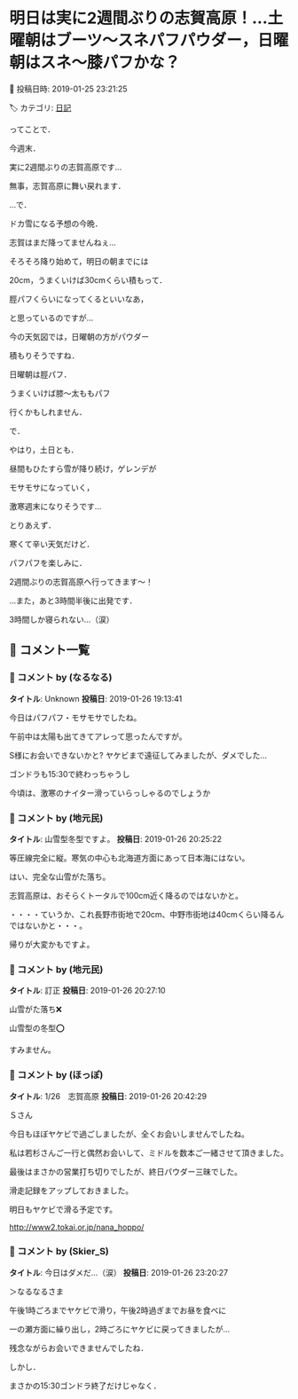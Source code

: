 # 明日は実に2週間ぶりの志賀高原！…土曜朝はブーツ～スネパフパウダー，日曜朝はスネ～膝パフかな？

📅 投稿日時: 2019-01-25 23:21:25

🏷️ カテゴリ: [日記](cc4b5682fb7b8b144980957a978653fb0.md)

ってことで．


今週末．


実に2週間ぶりの志賀高原です…


無事，志賀高原に舞い戻れます．





…で．


ドカ雪になる予想の今晩．


志賀はまだ降ってませんねぇ…


そろそろ降り始めて，明日の朝までには


20cm，うまくいけば30cmくらい積もって．


脛パフくらいになってくるといいなあ，


と思っているのですが…





今の天気図では，日曜朝の方がパウダー


積もりそうですね．


日曜朝は脛パフ．


うまくいけば膝～太ももパフ


行くかもしれません．





で．


やはり，土日とも．


昼間もひたすら雪が降り続け，ゲレンデが


モサモサになっていく，


激寒週末になりそうです…





とりあえず．


寒くて辛い天気だけど．


パフパフを楽しみに．


2週間ぶりの志賀高原へ行ってきます～！





…また，あと3時間半後に出発です．


3時間しか寝られない…（涙）

## 💬 コメント一覧

### 💬 コメント by (なるなる)
**タイトル**: Unknown
**投稿日**: 2019-01-26 19:13:41

今日はパフパフ・モサモサでしたね。

午前中は太陽も出てきてアレって思ったんですが。



S様にお会いできないかと? ヤケビまで遠征してみましたが、ダメでした…

ゴンドラも15:30で終わっちゃうし



今頃は、激寒のナイター滑っていらっしゃるのでしょうか

### 💬 コメント by (地元民)
**タイトル**: 山雪型冬型ですよ。
**投稿日**: 2019-01-26 20:25:22

等圧線完全に縦。寒気の中心も北海道方面にあって日本海にはない。



はい、完全な山雪がた落ち。



志賀高原は、おそらくトータルで100cm近く降るのではないかと。



・・・・ていうか、これ長野市街地で20cm、中野市街地は40cmくらい降るんではないかと・・・。





帰りが大変かもですよ。

### 💬 コメント by (地元民)
**タイトル**: 訂正
**投稿日**: 2019-01-26 20:27:10

山雪がた落ち❌

山雪型の冬型⭕

すみません。

### 💬 コメント by (ほっぽ)
**タイトル**: 1/26　志賀高原
**投稿日**: 2019-01-26 20:42:29

Ｓさん



今日もほぼヤケビで過ごしましたが、全くお会いしませんでしたね。

私は若杉さんご一行と偶然お会いして、ミドルを数本ご一緒させて頂きました。



最後はまさかの営業打ち切りでしたが、終日パウダー三昧でした。

滑走記録をアップしておきました。

明日もヤケビで滑る予定です。



http://www2.tokai.or.jp/nana_hoppo/

### 💬 コメント by (Skier_S)
**タイトル**: 今日はダメだ…（涙）
**投稿日**: 2019-01-26 23:20:27

＞なるなるさま

午後1時ごろまでヤケビで滑り，午後2時過ぎまでお昼を食べに

一の瀬方面に繰り出し，2時ごろにヤケビに戻ってきましたが…

残念ながらお会いできませんでしたね．

しかし．

まさかの15:30ゴンドラ終了だけじゃなく．

